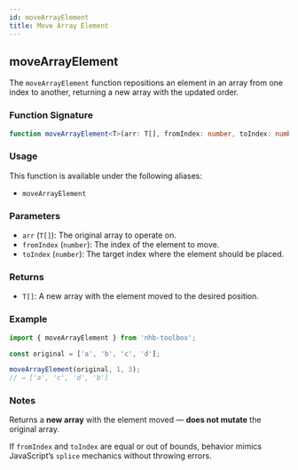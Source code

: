 ```yaml
---
id: moveArrayElement
title: Move Array Element
---
```


## moveArrayElement

The `moveArrayElement` function repositions an element in an array from one index to another, returning a new array with the updated order.

### Function Signature

```typescript
function moveArrayElement<T>(arr: T[], fromIndex: number, toIndex: number): T[]
```

### Usage

This function is available under the following aliases:

- `moveArrayElement`

### Parameters

- `arr` (`T[]`): The original array to operate on.
- `fromIndex` (`number`): The index of the element to move.
- `toIndex` (`number`): The target index where the element should be placed.

### Returns

- `T[]`: A new array with the element moved to the desired position.

### Example

```ts
import { moveArrayElement } from 'nhb-toolbox';

const original = ['a', 'b', 'c', 'd'];

moveArrayElement(original, 1, 3);
// → ['a', 'c', 'd', 'b']
```

### Notes

Returns a **new array** with the element moved — **does not mutate** the original array.

If `fromIndex` and `toIndex` are equal or out of bounds, behavior mimics JavaScript’s `splice` mechanics without throwing errors.
